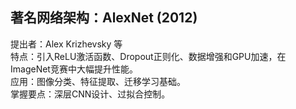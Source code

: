## 著名网络架构：AlexNet (2012)
提出者：Alex Krizhevsky 等  
特点：引入ReLU激活函数、Dropout正则化、数据增强和GPU加速，在ImageNet竞赛中大幅提升性能。  
应用：图像分类、特征提取、迁移学习基础。  
掌握要点：深层CNN设计、过拟合控制。  
